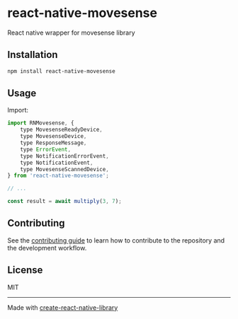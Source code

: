 # react-native-movesense

React native wrapper for movesense library

## Installation

```sh
npm install react-native-movesense
```

## Usage

Import:

```js
import RNMovesense, {
    type MovesenseReadyDevice,
    type MovesenseDevice,
    type ResponseMessage,
    type ErrorEvent,
    type NotificationErrorEvent,
    type NotificationEvent,
    type MovesenseScannedDevice,
} from 'react-native-movesense';

// ...

const result = await multiply(3, 7);
```

## Contributing

See the [contributing guide](CONTRIBUTING.md) to learn how to contribute to the repository and the development workflow.

## License

MIT

---

Made with [create-react-native-library](https://github.com/callstack/react-native-builder-bob)
